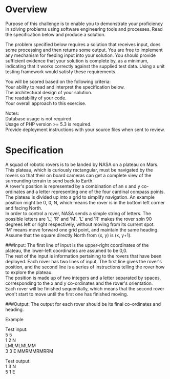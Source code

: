 # Overview

Purpose of this challenge is to enable you to demonstrate your proficiency in solving problems using software engineering tools and processes. Read the specification below and produce a solution.

The problem specified below requires a solution that receives input, does some processing and then returns some output. You are free to implement any mechanism for feeding input into your solution. You should provide sufficient evidence that your solution is complete by, as a minimum, indicating that it works correctly against the supplied test data. Using a unit testing framework would satisfy these requirements.


You will be scored based on the following criteria:  
Your ability to read and interpret the specification below.  
The architectural design of your solution.  
The readability of your code.  
Your overall approach to this exercise.  

Notes:  
Database usage is not required.  
Usage of PHP version >= 5.3 is required.  
Provide deployment instructions with your source files when sent to review.


# Specification

A squad of robotic rovers is to be landed by NASA on a plateau on Mars.  
This plateau, which is curiously rectangular, must be navigated by the rovers so that their on board cameras can get a complete view of the surrounding terrain to send back to Earth.  
A rover's position is represented by a combination of an x and y co-ordinates and a letter representing one of the four cardinal compass points. The plateau is divided up into a grid to simplify navigation. An example position might be 0, 0, N, which means the rover is in the bottom left corner and facing North.  
In order to control a rover, NASA sends a simple string of letters. The possible letters are 'L', 'R' and 'M'. 'L' and 'R' makes the rover spin 90 degrees left or right respectively, without moving from its current spot.  
'M' means move forward one grid point, and maintain the same heading.  
Assume that the square directly North from (x, y) is (x, y+1).


###Input:
The first line of input is the upper-right coordinates of the plateau, the lower-left coordinates are assumed to be 0,0.  
The rest of the input is information pertaining to the rovers that have been deployed. Each rover has two lines of input. The first line gives the rover's position, and the second line is a series of instructions telling the rover how to explore the plateau.  
The position is made up of two integers and a letter separated by spaces, corresponding to the x and y co-ordinates and the rover's orientation.  
Each rover will be finished sequentially, which means that the second rover won't start to move until the first one has finished moving.

###Output:
The output for each rover should be its final co-ordinates and heading.


Example

Test input:  
5 5  
1 2 N  
LMLMLMLMM  
3 3 E
MMRMMRMRRM

Test output:  
1 3 N  
5 1 E

